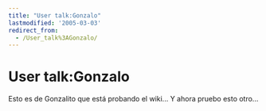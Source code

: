 ```yaml
---
title: "User talk:Gonzalo"
lastmodified: '2005-03-03'
redirect_from:
  - /User_talk%3AGonzalo/
---
```


User talk:Gonzalo
=================

Esto es de Gonzalito que está probando el wiki... Y ahora pruebo esto otro...

